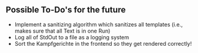 ## Possible To-Do's for the future

- Implement a sanitizing algorithm which sanitizes all templates (i.e., makes sure that all Text is in one Run)
- Log all of StdOut to a file as a logging system
- Sort the Kampfgerichte in the frontend so they get rendered correctly!